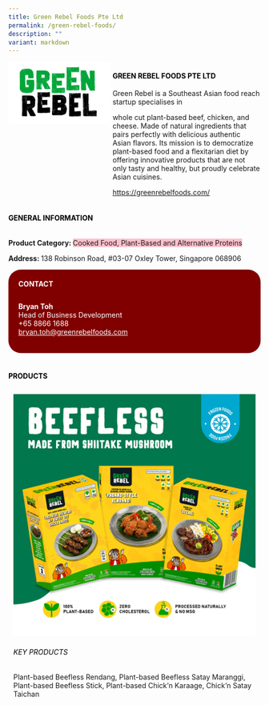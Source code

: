 ```yaml
---
title: Green Rebel Foods Pte Ltd
permalink: /green-rebel-foods/
description: ""
variant: markdown
---
```

<div class="flex-paragraph"> 
<p style="text-transform: uppercase">
</p>
</div> 
<div class="flex-container" style="display: flex; flex-wrap: wrap;"> 
<div class="card sgds" style="flex: 1 1 40%; display: block;">
<img src="/images/green_rebel_logo.png">
</div> 
<div class="card-sgds" style="flex: 1 1 58%; display: block; margin-left: 3px"> 
<h4 style="text-transform: uppercase; color: black;">
<b>Green Rebel Foods Pte Ltd
</b>
</h4> 
<p>Green Rebel is a Southeast Asian food reach startup specialises in 
</p><p>whole cut plant-based beef, chicken, and cheese. Made of natural ingredients that pairs perfectly with delicious authentic Asian flavors. Its mission is to democratize plant-based food and a flexitarian diet by offering innovative products that are not only tasty and healthy, but proudly celebrate Asian cuisines.
</p> 
<p>
<a target="_blank" href="https://greenrebelfoods.com/">https://greenrebelfoods.com/
</a>
</p> 
</div> 
</div>
<p></p> 
<h4 style="text-transform: uppercase; color: black;">
<b>General Information
</b>
</h4> 
<div class="flex-container" style="display: flex; flex-wrap: wrap;"> 
<div class="card sgds" style="flex: 1 1 65%; display: block; align-self: stretch"> 
<div class="flex-paragraph"> 
<p>
<b>Product Category: 
</b>
<span style="background-color: pink; border-radius: 10 px;">Cooked Food, Plant-Based and Alternative Proteins</span>
</p> 
<p>
<b>
</b>
</p> 
<p>
<b>
</b>
</p> 
<p style="margin-bottom: 10px;">
<b> 
</b>
</p> 
<p>
<b>Address: 
</b>138 Robinson Road, #03-07 Oxley Tower, Singapore 068906
</p> 
</div> 
</div> 
<div class="card sgds" style="flex: 1 1 35%; padding: 10px; display: block; background-color: maroon; border-radius: 25px; align-self: center;"> 
<h4 style="color: white; margin-top: 10px; margin-left: 10px;">CONTACT
</h4> 
<div class="flex-paragraph"> 
<p style="padding: 10px; color: white;">
<b>Bryan Toh
</b>
<br>Head of Business Development
<br>+65 8866 1688
<br>
<a style="color: white;" href="mailto:bryan.toh@greenrebelfoods.com">bryan.toh@greenrebelfoods.com
</a>
</p> 
</div> 
</div> 
</div> 
<br> 
<h4 style="text-transform: uppercase; color: black;">
<b>products
</b>
</h4> 
<div style="display: flex; flex-wrap: wrap;"> 
<div class="card sgds" style="flex: 1 1 47%; margin: 10px; display: block;"> 
<div class="flex-image" style="display: block;">
<img src="/images/green_rebel_2.jpg">
</div> 
<div class="flex-paragraph"> 
<h6 style="text-transform: uppercase; color: black;">Key Products
</h6> Plant-based Beefless Rendang, Plant-based Beefless Satay Maranggi, Plant-based Beefless Stick, Plant-based Chick’n Karaage, Chick’n Satay Taichan 
<p>
</p>
</div>
</div>
</div>